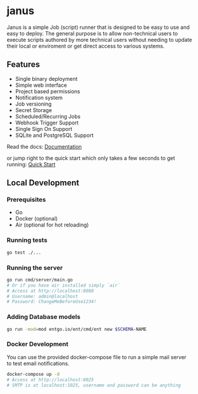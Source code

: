 # janus

Janus is a simple Job (script) runner that is designed to be easy to use and easy to deploy.  The general purpose is to 
allow non-technical users to execute scripts authored by more technical users without needing to update their local or enviroment
or get direct access to various systems.

## Features

- Single binary deployment
- Simple web interface
- Project based permissions
- Notification system
- Job versioning
- Secret Storage
- Scheduled/Recurring Jobs
- Webhook Trigger Support
- Single Sign On Support
- SQLite and PostgreSQL Support

Read the docs:  [Documentation](https://janus.brictson.dev)

or jump right to the quick start which only takes a few seconds to get running:  [Quick Start](https://janus.brictson.dev/getting-started/installation/)


## Local Development

### Prerequisites

- Go
- Docker (optional)
- Air (optional for hot reloading)

### Running tests

```bash
go test ./...
```

### Running the server
```bash
go run cmd/server/main.go
# Or if you have air installed simply `air`
# Access at http://localhost:8080
# Username: admin@localhost
# Password: ChangeMeBeforeUse1234!
```

### Adding Database models

```bash
go run -mod=mod entgo.io/ent/cmd/ent new $SCHEMA-NAME
```

### Docker Development

You can use the provided docker-compose file to run a simple mail server to test email notifications.

```bash
docker-compose up -d
# Access at http://localhost:8025
# SMTP is at localhost:1025, username and password can be anything
```